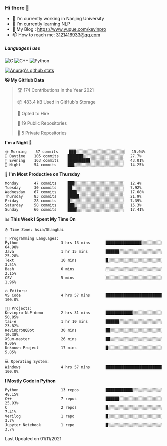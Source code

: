 ### Hi there 👋

- 🔭 I’m currently working in Nanjing University
- 🌱 I’m currently learning NLP
- 👯 My Blog : https://www.yuque.com/kevinpro
- 📫 How to reach me: 3121416933@qq.com

##### Languages I use
![C](https://img.shields.io/badge/-C-000000?style=flat&logo=c)
![C++](https://img.shields.io/badge/-C++-000000?style=flat&logo=c%2B%2B)
![Python](https://img.shields.io/badge/-Python-000000?style=flat&logo=python)

[![Anurag's github stats](https://github-readme-stats.vercel.app/api?username=Ricardokevins)](https://github.com/anuraghazra/github-readme-stats)

<!--START_SECTION:waka-->
**🐱 My GitHub Data** 

> 🏆 174 Contributions in the Year 2021
 > 
> 📦 483.4 kB Used in GitHub's Storage 
 > 
> 💼 Opted to Hire
 > 
> 📜 19 Public Repositories 
 > 
> 🔑 5 Private Repositories  
 > 
**I'm a Night 🦉** 

```text
🌞 Morning    57 commits     ███░░░░░░░░░░░░░░░░░░░░░░   15.04% 
🌆 Daytime    105 commits    ███████░░░░░░░░░░░░░░░░░░   27.7% 
🌃 Evening    163 commits    ██████████░░░░░░░░░░░░░░░   43.01% 
🌙 Night      54 commits     ███░░░░░░░░░░░░░░░░░░░░░░   14.25%

```
📅 **I'm Most Productive on Thursday** 

```text
Monday       47 commits     ███░░░░░░░░░░░░░░░░░░░░░░   12.4% 
Tuesday      30 commits     ██░░░░░░░░░░░░░░░░░░░░░░░   7.92% 
Wednesday    67 commits     ████░░░░░░░░░░░░░░░░░░░░░   17.68% 
Thursday     83 commits     █████░░░░░░░░░░░░░░░░░░░░   21.9% 
Friday       28 commits     █░░░░░░░░░░░░░░░░░░░░░░░░   7.39% 
Saturday     58 commits     ███░░░░░░░░░░░░░░░░░░░░░░   15.3% 
Sunday       66 commits     ████░░░░░░░░░░░░░░░░░░░░░   17.41%

```


📊 **This Week I Spent My Time On** 

```text
⌚︎ Time Zone: Asia/Shanghai

💬 Programming Languages: 
Python                   3 hrs 13 mins       ████████████████░░░░░░░░░   64.98% 
Java                     1 hr 15 mins        ██████░░░░░░░░░░░░░░░░░░░   25.28% 
Text                     10 mins             █░░░░░░░░░░░░░░░░░░░░░░░░   3.51% 
Bash                     6 mins              ░░░░░░░░░░░░░░░░░░░░░░░░░   2.15% 
CSV                      5 mins              ░░░░░░░░░░░░░░░░░░░░░░░░░   1.96%

🔥 Editors: 
VS Code                  4 hrs 57 mins       █████████████████████████   100.0%

🐱‍💻 Projects: 
Kevinpro-NLP-demo        2 hrs 31 mins       ████████████░░░░░░░░░░░░░   50.85% 
tai-e                    1 hr 10 mins        ██████░░░░░░░░░░░░░░░░░░░   23.82% 
KevinproQQBot            30 mins             ██░░░░░░░░░░░░░░░░░░░░░░░   10.38% 
XSum-master              26 mins             ██░░░░░░░░░░░░░░░░░░░░░░░   9.06% 
Unknown Project          17 mins             █░░░░░░░░░░░░░░░░░░░░░░░░   5.85%

💻 Operating System: 
Windows                  4 hrs 57 mins       █████████████████████████   100.0%

```

**I Mostly Code in Python** 

```text
Python                   13 repos            ████████████░░░░░░░░░░░░░   48.15% 
C++                      7 repos             ██████░░░░░░░░░░░░░░░░░░░   25.93% 
C                        2 repos             █░░░░░░░░░░░░░░░░░░░░░░░░   7.41% 
Verilog                  1 repo              █░░░░░░░░░░░░░░░░░░░░░░░░   3.7% 
Jupyter Notebook         1 repo              █░░░░░░░░░░░░░░░░░░░░░░░░   3.7%

```



 Last Updated on 01/11/2021
<!--END_SECTION:waka-->
